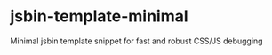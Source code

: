 jsbin-template-minimal
======================

Minimal jsbin template snippet for fast and robust CSS/JS debugging
